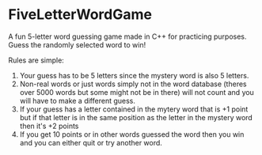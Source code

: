 # FiveLetterWordGame
A fun 5-letter word guessing game made in C++ for practicing purposes. Guess the randomly selected word to win!

Rules are simple:
1. Your guess has to be 5 letters since the mystery word is also 5 letters.
2. Non-real words or just words simply not in the word database (theres over 5000 words but some might not be in there) will not count and you will have to make a different guess.
3. If your guess has a letter contained in the mytery word that is +1 point but if that letter is in the same position as the letter in the mystery word then it's +2 points
4. If you get 10 points or in other words guessed the word then you win and you can either quit or try another word. 
